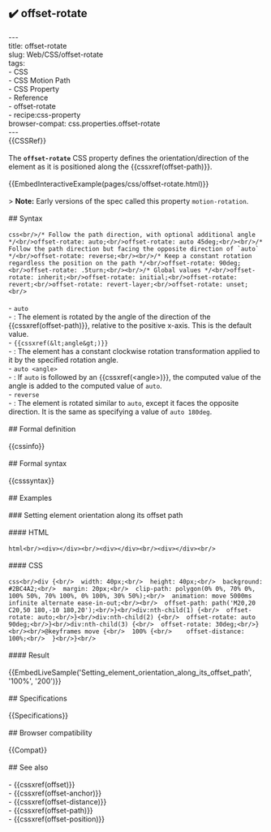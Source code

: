 ## ✔️ offset-rotate 
 ---<br/>title: offset-rotate<br/>slug: Web/CSS/offset-rotate<br/>tags:<br/>  - CSS<br/>  - CSS Motion Path<br/>  - CSS Property<br/>  - Reference<br/>  - offset-rotate<br/>  - recipe:css-property<br/>browser-compat: css.properties.offset-rotate<br/>---<br/>{{CSSRef}}<br/><br/>The **`offset-rotate`** CSS property defines the orientation/direction of the element as it is positioned along the {{cssxref(offset-path)}}.<br/><br/>{{EmbedInteractiveExample(pages/css/offset-rotate.html)}}<br/><br/>> **Note:** Early versions of the spec called this property `motion-rotation`.<br/><br/>## Syntax<br/><br/>```css<br/>/* Follow the path direction, with optional additional angle */<br/>offset-rotate: auto;<br/>offset-rotate: auto 45deg;<br/><br/>/* Follow the path direction but facing the opposite direction of `auto` */<br/>offset-rotate: reverse;<br/><br/>/* Keep a constant rotation regardless the position on the path */<br/>offset-rotate: 90deg;<br/>offset-rotate: .5turn;<br/><br/>/* Global values */<br/>offset-rotate: inherit;<br/>offset-rotate: initial;<br/>offset-rotate: revert;<br/>offset-rotate: revert-layer;<br/>offset-rotate: unset;<br/>```<br/><br/>- `auto`<br/>  - : The element is rotated by the angle of the direction of the {{cssxref(offset-path)}}, relative to the positive x-axis. This is the default value.<br/>- `{{cssxref(&lt;angle&gt;)}}`<br/>  - : The element has a constant clockwise rotation transformation applied to it by the specified rotation angle.<br/>- `auto <angle>`<br/>  - : If `auto` is followed by an {{cssxref(&lt;angle&gt;)}}, the computed value of the angle is added to the computed value of `auto`.<br/>- `reverse`<br/>  - : The element is rotated similar to `auto`, except it faces the opposite direction. It is the same as specifying a value of `auto 180deg`.<br/><br/>## Formal definition<br/><br/>{{cssinfo}}<br/><br/>## Formal syntax<br/><br/>{{csssyntax}}<br/><br/>## Examples<br/><br/>### Setting element orientation along its offset path<br/><br/>#### HTML<br/><br/>```html<br/><div></div><br/><div></div><br/><div></div><br/>```<br/><br/>#### CSS<br/><br/>```css<br/>div {<br/>  width: 40px;<br/>  height: 40px;<br/>  background: #2BC4A2;<br/>  margin: 20px;<br/>  clip-path: polygon(0% 0%, 70% 0%, 100% 50%, 70% 100%, 0% 100%, 30% 50%);<br/>  animation: move 5000ms infinite alternate ease-in-out;<br/><br/>  offset-path: path('M20,20 C20,50 180,-10 180,20');<br/>}<br/>div:nth-child(1) {<br/>  offset-rotate: auto;<br/>}<br/>div:nth-child(2) {<br/>  offset-rotate: auto 90deg;<br/>}<br/>div:nth-child(3) {<br/>  offset-rotate: 30deg;<br/>}<br/><br/>@keyframes move {<br/>  100% {<br/>    offset-distance: 100%;<br/>  }<br/>}<br/>```<br/><br/>#### Result<br/><br/>{{EmbedLiveSample('Setting_element_orientation_along_its_offset_path', '100%', '200')}}<br/><br/>## Specifications<br/><br/>{{Specifications}}<br/><br/>## Browser compatibility<br/><br/>{{Compat}}<br/><br/>## See also<br/><br/>- {{cssxref(offset)}}<br/>- {{cssxref(offset-anchor)}}<br/>- {{cssxref(offset-distance)}}<br/>- {{cssxref(offset-path)}}<br/>- {{cssxref(offset-position)}}<br/>